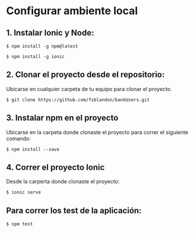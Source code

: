 # Configurar ambiente local


## 1. Instalar Ionic y Node:

```
$ npm install -g npm@latest
```
```
$ npm install -g ionic
```

## 2. Clonar el proyecto desde el repositorio:

Ubicarse en cualquier carpeta de tu equipo para clonar el proyecto.

```
$ git clone https://github.com/fsblandon/bankUsers.git
```

## 3. Instalar npm en el proyecto

Ubicarse en la carpeta donde clonaste el proyecto para correr el siguiente comando:

```
$ npm install --save
```

## 4. Correr el proyecto Ionic

Desde la carperta donde clonaste el proyecto:

```
$ ionic serve
```
## Para correr los test de la aplicación:

```
$ npm test
```

